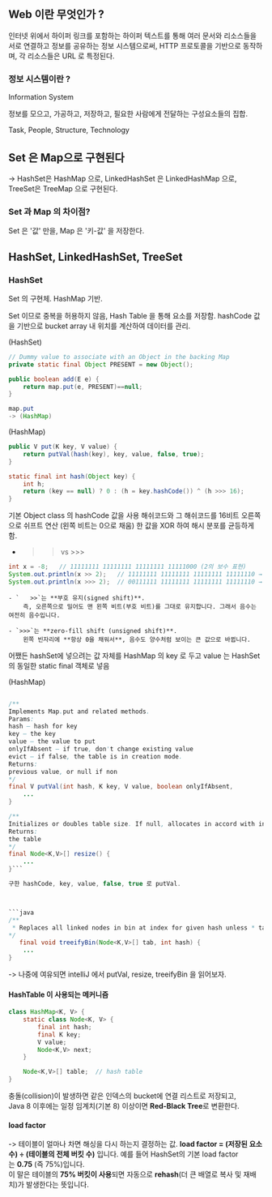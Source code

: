 ## Web 이란 무엇인가 ?

인터넷 위에서 하이퍼 링크를 포함하는 하이퍼 텍스트를 통해 여러 문서와 리소스들을 서로 연결하고 
정보를 공유하는 정보 시스템으로써, HTTP 프로토콜을 기반으로 동작하며, 각 리소스들은 URL 로 특정된다.

### 정보 시스템이란 ?
Information System

정보를 모으고, 가공하고, 저장하고, 필요한 사람에게 전달하는 구성요소들의 집합.

Task, People, Structure, Technology


## Set 은 Map으로 구현된다

-> HashSet은 HashMap 으로, LinkedHashSet 은 LinkedHashMap 으로, TreeSet은 TreeMap 으로 구현된다.

### Set 과 Map 의 차이점?

Set 은 '값' 만을, Map 은 '키-값' 을 저장한다.


## HashSet, LinkedHashSet, TreeSet

### HashSet

Set 의 구현체. HashMap 기반.

Set 이므로 중복을 허용하지 않음, Hash Table 을 통해 요소를 저장함.
hashCode 값을 기반으로 bucket array 내 위치를 계산하여 데이터를 관리.

(HashSet)
```java
// Dummy value to associate with an Object in the backing Map  
private static final Object PRESENT = new Object();

public boolean add(E e) {  
    return map.put(e, PRESENT)==null;  
}

map.put 
-> (HashMap)
```

(HashMap)
```java
public V put(K key, V value) {  
    return putVal(hash(key), key, value, false, true);  
}

static final int hash(Object key) {  
    int h;  
    return (key == null) ? 0 : (h = key.hashCode()) ^ (h >>> 16);  
}
```
기본 Object class 의 hashCode 값을 사용
해쉬코드와 그 해쉬코드를 16비트 오른쪽으로 쉬프트 연산 (왼쪽 비트는 0으로 채움) 한 값을
XOR 하여 해시 분포를 균등하게 함.

- >> vs >>>
```java
int x = -8;   // 11111111 11111111 11111111 11111000 (2의 보수 표현)
System.out.println(x >> 2);   // 11111111 11111111 11111111 11111110 → -2
System.out.println(x >>> 2);  // 00111111 11111111 11111111 11111110 → 1073741822
```
	- `   >>`는 **부호 유지(signed shift)**.  
	    즉, 오른쪽으로 밀어도 맨 왼쪽 비트(부호 비트)를 그대로 유지합니다. 그래서 음수는 여전히 음수입니다.
	    
	- `>>>`는 **zero-fill shift (unsigned shift)**.  
	    왼쪽 빈자리에 **항상 0을 채워서**, 음수도 양수처럼 보이는 큰 값으로 바뀝니다.


어쨌든 hashSet에 넣으려는 값 자체를 HashMap 의 key 로 두고 value 는 HashSet 의 동일한 static final 객체로 넣음

(HashMap) 
```java

/** 
Implements Map.put and related methods.
Params:
hash – hash for key
key – the key
value – the value to put
onlyIfAbsent – if true, don't change existing value
evict – if false, the table is in creation mode.
Returns:
previous value, or null if non
*/
final V putVal(int hash, K key, V value, boolean onlyIfAbsent,  
    ...
}
```


```java
/**
Initializes or doubles table size. If null, allocates in accord with initial capacity target held in field threshold. Otherwise, because we are using power-of-two expansion, the elements from each bin must either stay at same index, or move with a power of two offset in the new table.
Returns:
the table
*/
final Node<K,V>[] resize() {  
    ... 
}```

구한 hashCode, key, value, false, true 로 putVal.



```java
/**  
 * Replaces all linked nodes in bin at index for given hash unless * table is too small, in which case resizes instead. 
*/
   final void treeifyBin(Node<K,V>[] tab, int hash) {  
    ...
}
```

-> 나중에 여유되면 intelliJ 에서 putVal, resize, treeifyBin 을 읽어보자.


#### HashTable 이 사용되는 메커니즘

```java
class HashMap<K, V> {
    static class Node<K, V> {
        final int hash;
        final K key;
        V value;
        Node<K,V> next;
    }

    Node<K,V>[] table;  // hash table
}
```

  
충돌(collision)이 발생하면 같은 인덱스의 bucket에 연결 리스트로 저장되고,  
Java 8 이후에는 일정 임계치(기본 8) 이상이면 **Red-Black Tree**로 변환한다.


#### load factor

-> 테이블이 얼마나 차면 해싱을 다시 하는지 결정하는 값.
**load factor = (저장된 요소 수) ÷ (테이블의 전체 버킷 수)** 입니다.
예를 들어 HashSet의 기본 load factor는 **0.75** (즉 75%)입니다.  
이 말은 테이블의 **75% 버킷이 사용**되면 자동으로 **rehash**(더 큰 배열로 복사 및 재배치)가 발생한다는 뜻입니다.

